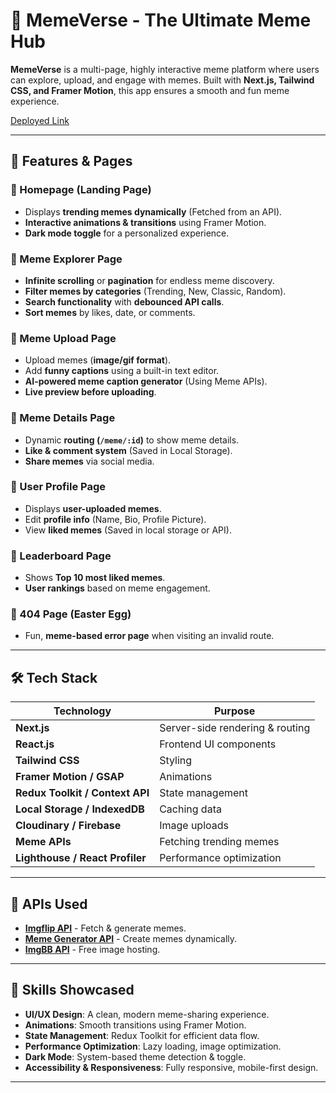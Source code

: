 # 📌 MemeVerse - The Ultimate Meme Hub

**MemeVerse** is a multi-page, highly interactive meme platform where users can explore, upload, and engage with memes. Built with **Next.js, Tailwind CSS, and Framer Motion**, this app ensures a smooth and fun meme experience.

[Deployed Link](https://meme-verse-hf5v55fxm-km-js-projects.vercel.app/) 

---

## 🚀 Features & Pages

### 🔹 Homepage (Landing Page)
- Displays **trending memes dynamically** (Fetched from an API).
- **Interactive animations & transitions** using Framer Motion.
- **Dark mode toggle** for a personalized experience.

### 🔹 Meme Explorer Page
- **Infinite scrolling** or **pagination** for endless meme discovery.
- **Filter memes by categories** (Trending, New, Classic, Random).
- **Search functionality** with **debounced API calls**.
- **Sort memes** by likes, date, or comments.

### 🔹 Meme Upload Page
- Upload memes (**image/gif format**).
- Add **funny captions** using a built-in text editor.
- **AI-powered meme caption generator** (Using Meme APIs).
- **Live preview before uploading**.

### 🔹 Meme Details Page
- Dynamic **routing (`/meme/:id`)** to show meme details.
- **Like & comment system** (Saved in Local Storage).
- **Share memes** via social media.

### 🔹 User Profile Page
- Displays **user-uploaded memes**.
- Edit **profile info** (Name, Bio, Profile Picture).
- View **liked memes** (Saved in local storage or API).

### 🔹 Leaderboard Page
- Shows **Top 10 most liked memes**.
- **User rankings** based on meme engagement.

### 🔹 404 Page (Easter Egg)
- Fun, **meme-based error page** when visiting an invalid route.

---

## 🛠️ Tech Stack

| Technology  | Purpose  |
|-------------|---------|
| **Next.js** | Server-side rendering & routing |
| **React.js** | Frontend UI components |
| **Tailwind CSS** | Styling |
| **Framer Motion / GSAP** | Animations |
| **Redux Toolkit / Context API** | State management |
| **Local Storage / IndexedDB** | Caching data |
| **Cloudinary / Firebase** | Image uploads |
| **Meme APIs** | Fetching trending memes |
| **Lighthouse / React Profiler** | Performance optimization |

---

## 📡 APIs Used

- **[Imgflip API](https://imgflip.com/api)** - Fetch & generate memes.
- **[Meme Generator API](https://api.memegen.link/docs/)** - Create memes dynamically.
- **[ImgBB API](https://api.imgbb.com/)** - Free image hosting.

---

## 🎯 Skills Showcased

- **UI/UX Design**: A clean, modern meme-sharing experience.
- **Animations**: Smooth transitions using Framer Motion.
- **State Management**: Redux Toolkit for efficient data flow.
- **Performance Optimization**: Lazy loading, image optimization.
- **Dark Mode**: System-based theme detection & toggle.
- **Accessibility & Responsiveness**: Fully responsive, mobile-first design.

---
